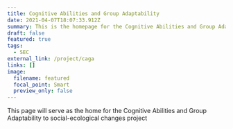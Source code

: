 ```yaml
---
title: Cognitive Abilities and Group Adaptability
date: 2021-04-07T18:07:33.912Z
summary: This is the homepage for the Cognitive Abilities and Group Adaptability to social-ecological changes project
draft: false
featured: true
tags:
  - SEC
external_link: /project/caga
links: []
image:
  filename: featured
  focal_point: Smart
  preview_only: false
---
```

This page will serve as the home for the Cognitive Abilities and Group Adaptability to social-ecological changes project
